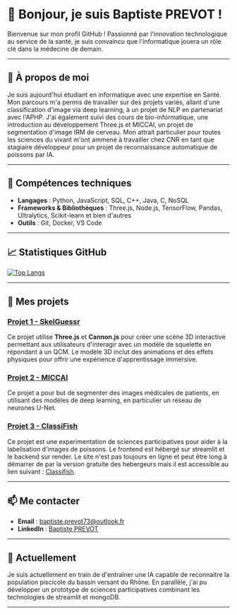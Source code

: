 # 👋 Bonjour, je suis Baptiste PREVOT !

<!-- Présentation rapide et bienvenue -->
Bienvenue sur mon profil GitHub ! Passionné par l'innovation technologique au service de la santé, je suis convaincu que
l'informatique jouera un rôle clé dans la médecine de demain.

---

## 🌟 À propos de moi

<!-- Résumé de votre parcours, compétences clés et centres d'intérêt professionnels -->
Je suis aujourd'hui étudiant en informatique avec une expertise en Santé. Mon parcours m'a permis de travailler sur des projets variés, allant d'une classification d'image via deep learning, à un projet de NLP en partenariat avec l'APHP. J'ai également suivi des cours de bio-informatique, une introduction au développement Three.js et MICCAI, un projet de segmentation d'image IRM de cerveau. Mon attrait particulier pour toutes les sciences du vivant m'ont ammené à travailler chez CNR en tant que stagiaire développeur pour un projet de reconnaissance automatique de poissons par IA.

---

## 🔧 Compétences techniques

<!-- Listez vos compétences en les catégorisant par technologies, langues, outils, etc. -->
- **Langages** : Python, JavaScript, SQL, C++, Java, C, NoSQL
- **Frameworks & Bibliothèques** : Three.js, Node.js, TensorFlow, Pandas, Ultralytics, Scikit-learn et bien d'autres
- **Outils** : Git, Docker, VS Code

---

## 📈 Statistiques GitHub

<!-- [![Langues les plus utilisées](https://github-readme-stats.vercel.app/api/top-langs/?username=Baptisteprvt&layout=compact&theme=radical)](https://github.com/Baptisteprvt) -->

[![Top Langs](https://github-readme-stats.vercel.app/api/top-langs/?username=Baptisteprvt&layout=donut&theme=tokyonight&exclude_repo=MICCAI)](https://github.com/anuraghazra/github-readme-stats)


---

## 📂 Mes projets

<!-- Mettez en avant certains de vos projets principaux avec un lien vers chaque repository -->
### [Projet 1 - SkelGuessr]([https://github.com/Baptisteprvt](https://github.com/Baptisteprvt/R-alit-_Augment-e))
Ce projet utilise **Three.js** et **Cannon.js** pour créer une scène 3D interactive permettant aux utilisateurs d'interagir avec un modèle de squelette en répondant à un QCM. Le modèle 3D inclut des animations et des effets physiques pour offrir une expérience d'apprentissage immersive.

### [Projet 2 - MICCAI]([https://github.com/Baptisteprvt](https://github.com/Baptisteprvt/MICCAI))
Ce projet a pour but de segmenter des images médicales de patients, en utilisant des modèles de deep learning, en particulier un réseau de neurones U-Net.

### [Projet 3 - ClassiFish]([https://github.com/Baptisteprvt](https://github.com/Baptisteprvt/ClassiFish))
Ce projet est une experimentation de sciences participatives pour aider à la labelisation d'images de poissons. Le frontend est hébergé sur streamlit et le backend sur render. Le site n'est pas toujours en ligne et peut être long à démarrer de par la version gratuite des hebergeurs mais il est accessible au lien suivant : [Classifish](https://classifish.streamlit.app/).

---

## 📫 Me contacter

<!-- Détaillez les meilleurs moyens pour vous contacter : email, LinkedIn, Twitter, etc. -->
- **Email** : baptiste.prevot73@outlook.fr
- **LinkedIn** : [Baptiste PREVOT](https://www.linkedin.com/in/baptiste-prevot73/)

---

## 🌱 Actuellement

<!-- Mentionnez les nouvelles compétences ou technologies sur lesquelles vous vous concentrez actuellement -->
Je suis actuellement en train de d'entraîner une IA capable de reconnaitre la population piscicole du bassin versant du Rhône.
En parallèle, j'ai pu développer un prototype de sciences participatives combinant les technologies de streamlit et mongoDB.

---

